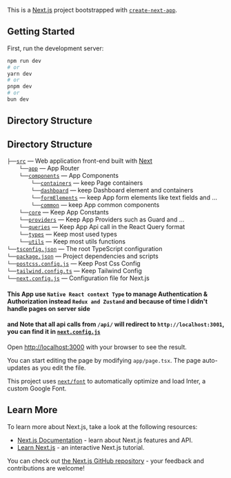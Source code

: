 This is a [Next.js](https://nextjs.org/) project bootstrapped with [`create-next-app`](https://github.com/vercel/next.js/tree/canary/packages/create-next-app).

## Getting Started

First, run the development server:

```bash
npm run dev
# or
yarn dev
# or
pnpm dev
# or
bun dev
```

## Directory Structure

## Directory Structure

`├──`[`src`](./src) — Web application front-end built with [Next](https://nextjs.org/)<br>
&emsp;&emsp;`└──`[`app`](./src/app) — App Router<br>
&emsp;&emsp;`└──`[`components`](./src/components) — App Components<br>
&emsp;&emsp;&emsp;&emsp;`└──`[`containers`](./src/components/containers) — keep Page containers<br>
&emsp;&emsp;&emsp;&emsp;`└──`[`dashboard`](./src/components/dashboard) — keep Dashboard element and containers<br>
&emsp;&emsp;&emsp;&emsp;`└──`[`formElements`](./src/components/formElements) — keep App form elements like text fields and ...<br>
&emsp;&emsp;&emsp;&emsp;`└──`[`common`](./src/components/common) — keep App common components<br>
&emsp;&emsp;`└──`[`core`](./src/core) — Keep App Constants<br>
&emsp;&emsp;`└──`[`providers`](./src/providers) — Keep App Providers such as Guard and ...<br>
&emsp;&emsp;`└──`[`queries`](./src/queries) — Keep App Api call in the React Query format<br>
&emsp;&emsp;`└──`[`types`](./src/types) — Keep most used types<br>
&emsp;&emsp;`└──`[`utils`](./src/types) — Keep most utils functions<br>
`└──`[`tsconfig.json`](./tsconfig.json) — The root TypeScript configuration<br>
`└──`[`package.json`](./package.json) — Project dependencies and scripts <br>
`└──`[`postcss.config.js`](./postcss.config.js) — Keep Post Css Config <br>
`└──`[`tailwind.config.ts`](./tailwind.config.ts) — Keep Tailwind Config <br>
`└──`[`next.config.js`](./next.config.js) — Configuration file for Next.js <br>

#### This App use `Native React context Type` to manage Authentication & Authorization instead `Redux and Zustand` and because of time I didn't handle pages on server side 
####  and Note that all api calls from `/api/` will redirect to `http://localhost:3001`, you can find it in [`next.config.js`](./next.config.js)
Open [http://localhost:3000](http://localhost:3000) with your browser to see the result.

You can start editing the page by modifying `app/page.tsx`. The page auto-updates as you edit the file.

This project uses [`next/font`](https://nextjs.org/docs/basic-features/font-optimization) to automatically optimize and load Inter, a custom Google Font.

## Learn More

To learn more about Next.js, take a look at the following resources:

- [Next.js Documentation](https://nextjs.org/docs) - learn about Next.js features and API.
- [Learn Next.js](https://nextjs.org/learn) - an interactive Next.js tutorial.

You can check out [the Next.js GitHub repository](https://github.com/vercel/next.js/) - your feedback and contributions are welcome!
